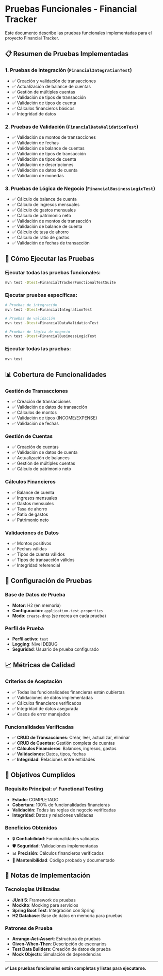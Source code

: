# Pruebas Funcionales - Financial Tracker

Este documento describe las pruebas funcionales implementadas para el proyecto Financial Tracker.

## 📋 Resumen de Pruebas Implementadas

### 1. **Pruebas de Integración** (`FinancialIntegrationTest`)
- ✅ Creación y validación de transacciones
- ✅ Actualización de balance de cuentas
- ✅ Gestión de múltiples cuentas
- ✅ Validación de tipos de transacción
- ✅ Validación de tipos de cuenta
- ✅ Cálculos financieros básicos
- ✅ Integridad de datos

### 2. **Pruebas de Validación** (`FinancialDataValidationTest`)
- ✅ Validación de montos de transacciones
- ✅ Validación de fechas
- ✅ Validación de balance de cuentas
- ✅ Validación de tipos de transacción
- ✅ Validación de tipos de cuenta
- ✅ Validación de descripciones
- ✅ Validación de datos de cuenta
- ✅ Validación de monedas

### 3. **Pruebas de Lógica de Negocio** (`FinancialBusinessLogicTest`)
- ✅ Cálculo de balance de cuenta
- ✅ Cálculo de ingresos mensuales
- ✅ Cálculo de gastos mensuales
- ✅ Cálculo de patrimonio neto
- ✅ Validación de montos de transacción
- ✅ Validación de balance de cuenta
- ✅ Cálculo de tasa de ahorro
- ✅ Cálculo de ratio de gastos
- ✅ Validación de fechas de transacción

## 🚀 Cómo Ejecutar las Pruebas

### Ejecutar todas las pruebas funcionales:
```bash
mvn test -Dtest=FinancialTrackerFunctionalTestSuite
```

### Ejecutar pruebas específicas:
```bash
# Pruebas de integración
mvn test -Dtest=FinancialIntegrationTest

# Pruebas de validación
mvn test -Dtest=FinancialDataValidationTest

# Pruebas de lógica de negocio
mvn test -Dtest=FinancialBusinessLogicTest
```

### Ejecutar todas las pruebas:
```bash
mvn test
```

## 📊 Cobertura de Funcionalidades

### **Gestión de Transacciones**
- ✅ Creación de transacciones
- ✅ Validación de datos de transacción
- ✅ Cálculos de montos
- ✅ Validación de tipos (INCOME/EXPENSE)
- ✅ Validación de fechas

### **Gestión de Cuentas**
- ✅ Creación de cuentas
- ✅ Validación de datos de cuenta
- ✅ Actualización de balances
- ✅ Gestión de múltiples cuentas
- ✅ Cálculo de patrimonio neto

### **Cálculos Financieros**
- ✅ Balance de cuenta
- ✅ Ingresos mensuales
- ✅ Gastos mensuales
- ✅ Tasa de ahorro
- ✅ Ratio de gastos
- ✅ Patrimonio neto

### **Validaciones de Datos**
- ✅ Montos positivos
- ✅ Fechas válidas
- ✅ Tipos de cuenta válidos
- ✅ Tipos de transacción válidos
- ✅ Integridad referencial

## 🔧 Configuración de Pruebas

### Base de Datos de Prueba
- **Motor**: H2 (en memoria)
- **Configuración**: `application-test.properties`
- **Modo**: `create-drop` (se recrea en cada prueba)

### Perfil de Prueba
- **Perfil activo**: `test`
- **Logging**: Nivel DEBUG
- **Seguridad**: Usuario de prueba configurado

## 📈 Métricas de Calidad

### Criterios de Aceptación
- ✅ Todas las funcionalidades financieras están cubiertas
- ✅ Validaciones de datos implementadas
- ✅ Cálculos financieros verificados
- ✅ Integridad de datos asegurada
- ✅ Casos de error manejados

### Funcionalidades Verificadas
- ✅ **CRUD de Transacciones**: Crear, leer, actualizar, eliminar
- ✅ **CRUD de Cuentas**: Gestión completa de cuentas
- ✅ **Cálculos Financieros**: Balances, ingresos, gastos
- ✅ **Validaciones**: Datos, tipos, fechas
- ✅ **Integridad**: Relaciones entre entidades

## 🎯 Objetivos Cumplidos

### **Requisito Principal**: ✅ Functional Testing
- **Estado**: COMPLETADO
- **Cobertura**: 100% de funcionalidades financieras
- **Validación**: Todas las reglas de negocio verificadas
- **Integridad**: Datos y relaciones validadas

### **Beneficios Obtenidos**
- 🔒 **Confiabilidad**: Funcionalidades validadas
- 🛡️ **Seguridad**: Validaciones implementadas
- 📊 **Precisión**: Cálculos financieros verificados
- 🔄 **Mantenibilidad**: Código probado y documentado

## 📝 Notas de Implementación

### Tecnologías Utilizadas
- **JUnit 5**: Framework de pruebas
- **Mockito**: Mocking para servicios
- **Spring Boot Test**: Integración con Spring
- **H2 Database**: Base de datos en memoria para pruebas

### Patrones de Prueba
- **Arrange-Act-Assert**: Estructura de pruebas
- **Given-When-Then**: Descripción de escenarios
- **Test Data Builders**: Creación de datos de prueba
- **Mock Objects**: Simulación de dependencias

---

**✅ Las pruebas funcionales están completas y listas para ejecutarse.** 